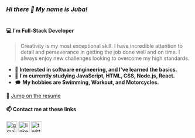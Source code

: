 ### *Hi there 👋 My name is Juba!*
#
#### 💻 **I'm Full-Stack Developer**

> Creativity is my most exceptional skill. I have incredible attention to detail and perseverance in getting the job done well and on time. I always enjoy new challenges looking to overcome my high standards.

- 🔭 **Interested in software engineering, and I've learned the basics.**
- 🧠 **I'm currently studying JavaScript, HTML, CSS, Node.js, React.**
- 🗯️ **My hobbies are Swimming, Workout, and Motorcycles.**


📄 [Jump on the resume](https://github.com/juba97/Resume)

#### 📫 Contact me at these links
[<img src='https://upload.wikimedia.org/wikipedia/commons/thumb/7/7e/Gmail_icon_%282020%29.svg/512px-Gmail_icon_%282020%29.svg.png' alt='gmail' height='30'>](mailto:jubikokoguashvili97@gmail.com) [<img src='https://icons.veryicon.com/png/Internet%20%26%20Web/Simple%201/linkedin.png' alt='linkedin' height='30'>](https://www.linkedin.com/in/juba-koguashvili-0a2108a8/)  [<img src='https://seeklogo.com/images/T/twitter-logo-A84FE9258E-seeklogo.com.png' alt='twitter' height='30'>](https://twitter.com/jubakoguashvili)
